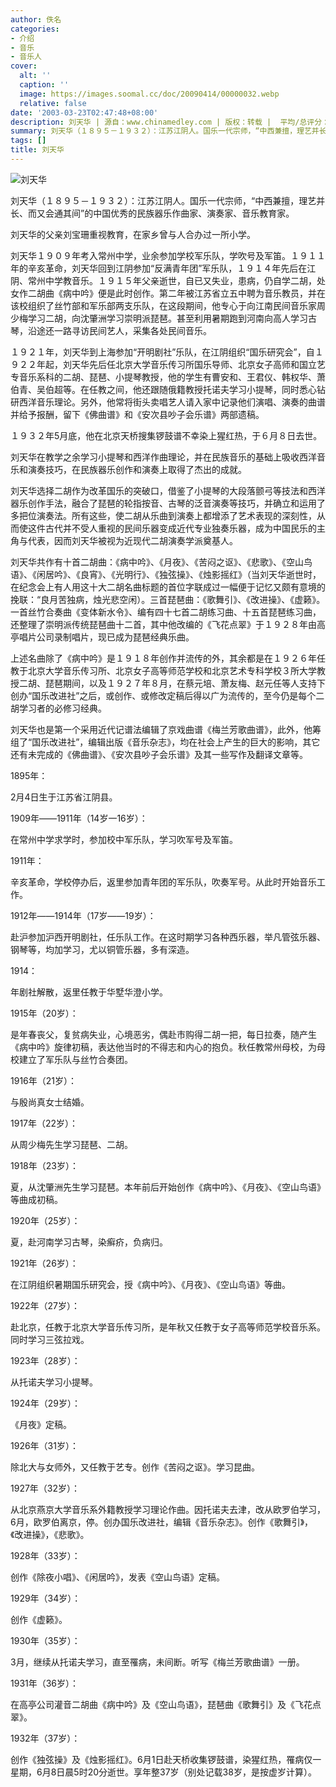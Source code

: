 ```yaml
---
author: 佚名
categories:
- 介绍
- 音乐
- 音乐人
cover:
  alt: ''
  caption: ''
  image: https://images.soomal.cc/doc/20090414/00000032.webp
  relative: false
date: '2003-03-23T02:47:48+08:00'
description: 刘天华 | 源自：www.chinamedley.com | 版权：转载 |  平均/总评分：07.50/15
summary: 刘天华（１８９５－１９３２）：江苏江阴人。国乐一代宗师，“中西兼擅，理艺并长、而又会通其间”的中国优秀的民族器乐作曲家、演奏家、音乐教育家。
tags: []
title: 刘天华
---
```


![刘天华](https://images.soomal.cc/doc/20090414/00000032.webp)

刘天华（１８９５－１９３２）：江苏江阴人。国乐一代宗师，“中西兼擅，理艺并长、而又会通其间”的中国优秀的民族器乐作曲家、演奏家、音乐教育家。



刘天华的父亲刘宝珊重视教育，在家乡曾与人合办过一所小学。



刘天华１９０９年考入常州中学，业余参加学校军乐队，学吹号及军笛。１９１１年的辛亥革命，刘天华回到江阴参加“反满青年团”军乐队，１９１４年先后在江阴、常州中学教音乐。１９１５年父亲逝世，自已又失业，患病，仍自学二胡，处女作二胡曲《病中吟》便是此时创作。第二年被江苏省立五中聘为音乐教员，并在该校组织了丝竹部和军乐部两支乐队，在这段期间，他专心于向江南民间音乐家周少梅学习二胡，向沈肇洲学习崇明派琵琶。甚至利用暑期跑到河南向高人学习古琴，沿途还一路寻访民间艺人，采集各处民间音乐。



１９２１年，刘天华到上海参加“开明剧社”乐队，在江阴组织“国乐研究会”，自１９２２年起，刘天华先后任北京大学音乐传习所国乐导师、北京女子高师和国立艺专音乐系科的二胡、琵琶、小提琴教授，他的学生有曹安和、王君仪、韩权华、萧伯青、吴伯超等。在任教之间，他还跟随俄籍教授托诺夫学习小提琴，同时悉心钻研西洋音乐理论。另外，他常将街头卖唱艺人请入家中记录他们演唱、演奏的曲谱并给予报酬，留下《佛曲谱》和《安次县吵子会乐谱》两部遗稿。



１９３２年5月底，他在北京天桥搜集锣鼓谱不幸染上猩红热，于６月８日去世。



刘天华在教学之余学习小提琴和西洋作曲理论，并在民族音乐的基础上吸收西洋音乐和演奏技巧，在民族器乐创作和演奏上取得了杰出的成就。



刘天华选择二胡作为改革国乐的突破口，借鉴了小提琴的大段落颤弓等技法和西洋器乐创作手法，融合了琵琶的轮指按音、古琴的泛音演奏等技巧，并确立和运用了多把位演奏法。所有这些，使二胡从乐曲到演奏上都增添了艺术表现的深刻性，从而使这件古代并不受人重视的民间乐器变成近代专业独奏乐器，成为中国民乐的主角与代表，因而刘天华被视为近现代二胡演奏学派奠基人。



刘天华共作有十首二胡曲：《病中吟》、《月夜》、《苦闷之讴》、《悲歌》、《空山鸟语》、《闲居吟》、《良宵》、《光明行》、《独弦操》、《烛影摇红》（当刘天华逝世时，在纪念会上有人用这十大二胡名曲标题的首位字联成过一幅便于记忆又颇有意境的挽联：“良月苦独病，烛光悲空闲）。三首琵琶曲：《歌舞引》、《改进操》、《虚籁》。一首丝竹合奏曲《变体新水令》、编有四十七首二胡练习曲、十五首琵琶练习曲，还整理了崇明派传统琵琶曲十二首，其中他改编的《飞花点翠》于１９２８年由高亭唱片公司录制唱片，现已成为琵琶经典乐曲。



上述名曲除了《病中吟》是１９１８年创作并流传的外，其余都是在１９２６年任教于北京大学音乐传习所、北京女子高等师范学校和北京艺术专科学校３所大学教授二胡、琵琶期间，以及１９２７年８月，在蔡元培、萧友梅、赵元任等人支持下创办“国乐改进社”之后，或创作、或修改定稿后得以广为流传的，至今仍是每个二胡学习者的必修习经典。



刘天华也是第一个采用近代记谱法编辑了京戏曲谱《梅兰芳歌曲谱》，此外，他筹组了“国乐改进社”，编辑出版《音乐杂志》，均在社会上产生的巨大的影响，其它还有未完成的《佛曲谱》、《安次县吵子会乐谱》及其一些写作及翻译文章等。





1895年：



2月4日生于江苏省江阴县。



1909年――1911年（14岁一16岁）：



在常州中学求学时，参加校中军乐队，学习吹军号及军笛。





1911年：



辛亥革命，学校停办后，返里参加青年团的军乐队，吹奏军号。从此时开始音乐工作。





1912年――1914年（17岁――19岁）：



赴沪参加沪西开明剧社，任乐队工作。在这时期学习各种西乐器，举凡管弦乐器、钢琴等，均加学习，尤以铜管乐器，多有深造。





1914：



年剧社解散，返里任教于华墅华澄小学。





1915年（20岁）：



是年春丧父，复贫病失业，心境恶劣，偶赴市购得二胡一把，每日拉奏，随产生《病中吟》旋律初稿，表达他当时的不得志和内心的抱负。秋任教常州母校，为母校建立了军乐队与丝竹合奏团。





1916年（21岁）：



与殷尚真女士结婚。





1917年（22岁）：



从周少梅先生学习琵琶、二胡。





1918年（23岁）：



夏，从沈肇洲先生学习琵琶。本年前后开始创作《病中吟》、《月夜》、《空山鸟语》等曲成初稿。





1920年（25岁）：



夏，赴河南学习古琴，染癣疥，负病归。





1921年（26岁）：



在江阴组织暑期国乐研究会，授《病中吟》、《月夜》、《空山鸟语》等曲。





1922年（27岁）：



赴北京，任教于北京大学音乐传习所，是年秋又任教于女子高等师范学校音乐系。同时学习三弦拉戏。





1923年（28岁）：



从托诺夫学习小提琴。





1924年（29岁）：



《月夜》定稿。





1926年（31岁）：



除北大与女师外，又任教于艺专。创作《苦闷之讴》。学习昆曲。





1927年（32岁）：



从北京燕京大学音乐系外籍教授学习理论作曲。因托诺夫去津，改从欧罗伯学习，6月，欧罗伯离京，停。创办国乐改进社，编辑《音乐杂志》。创作《歌舞引》，《改进操》，《悲歌》。





1928年（33岁）：



创作《除夜小唱》、《闲居吟》，发表《空山鸟语》定稿。





1929年（34岁）：



创作《虚籁》。





1930年（35岁）：



3月，继续从托诺夫学习，直至罹病，未间断。听写《梅兰芳歌曲谱》一册。





1931年（36岁）：



在高亭公司灌音二胡曲《病中吟》及《空山鸟语》，琵琶曲《歌舞引》及《飞花点翠》。





1932年（37岁）：



创作《独弦操》及《烛影摇红》。6月1日赴天桥收集锣鼓谱，染猩红热，罹病仅一星期，6月8日晨5时20分逝世。享年整37岁（别处记载38岁，是按虚岁计算）。